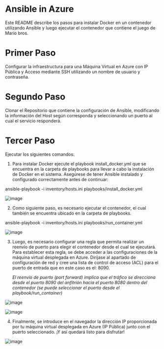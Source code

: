 # Ansible in Azure

Este README describe los pasos para instalar Docker en un contenedor utilizando Ansible y luego ejecutar el contenedor que contiene el juego de Mario bros.

# Primer Paso
Configurar la infraestructura para una Máquina Virtual en Azure con IP Pública y Acceso mediante SSH utilizando un nombre de usuario y contraseña.

# Segundo Paso
Clonar el Repositorio que contiene la configuración de Ansible, modificando la información del Host según corresponda y seleccionando un puerto al cual el servicio responderá.

# Tercer Paso
Ejecutar los siguientes comandos:

1. Para instalar Docker ejecute el playbook install_docker.yml que se encuentra en la carpeta de playbooks para llevar a cabo la instalación de Docker en el sistema. Asegúrese de tener Ansible instalado y configurado correctamente antes de continuar:

  ansible-playbook -i inventory/hosts.ini playbooks/install_docker.yml

![image](https://github.com/PaulaTrujillo27/vm_ansible_azure/assets/71205932/e0bf1a2e-c60f-4cca-bcba-872c0b2f445e)


2. Como siguiente paso, es necesario ejecutar el contenedor, el cual también se encuentra ubicado en la carpeta de playbooks.

  ansible-playbook -i inventory/hosts.ini playbooks/run_container.yml

![image](https://github.com/PaulaTrujillo27/vm_ansible_azure/assets/71205932/2a6f920a-9700-4ce9-9c6f-6c81910918ce)


3. Luego, es necesario configurar una regla que permita realizar un reenvío de puerto para elegir el contenedor desde el cual se ejecutará. Para establecer esta regla, se debe acceder a las configuraciones de la máquina virtual desplegada en Azure. Diríjase al apartado de configuración de red y cree una lista de control de acceso (ACL) para el puerto de entrada que en este caso es el: 8090.

   *El reenvío de puerto (port forward) implica que el tráfico se direcciona desde el puerto 8090 del anfitrión hacia el puerto 8080 dentro del contenedor (se puede seleccionar el puerto desde el     playbook/run_container)*

![image](https://github.com/PaulaTrujillo27/vm_ansible_azure/assets/71205932/5a09a457-8de4-4d17-9d73-d331beca0cbd)

![image](https://github.com/PaulaTrujillo27/vm_ansible_azure/assets/71205932/5916edfe-90e4-49b9-ae23-fc0f236bf3d4)

4. Finalmente, se introduce en el navegador la dirección IP proporcionada por tu máquina virtual desplegada en Azure (IP Pública) junto con el puerto seleccionado. ¡Y así quedará listo para disfrutar!

![image](https://github.com/PaulaTrujillo27/vm_ansible_azure/assets/71205932/b1acf15c-7f3d-46cc-bce4-ee01f9ca161e)




